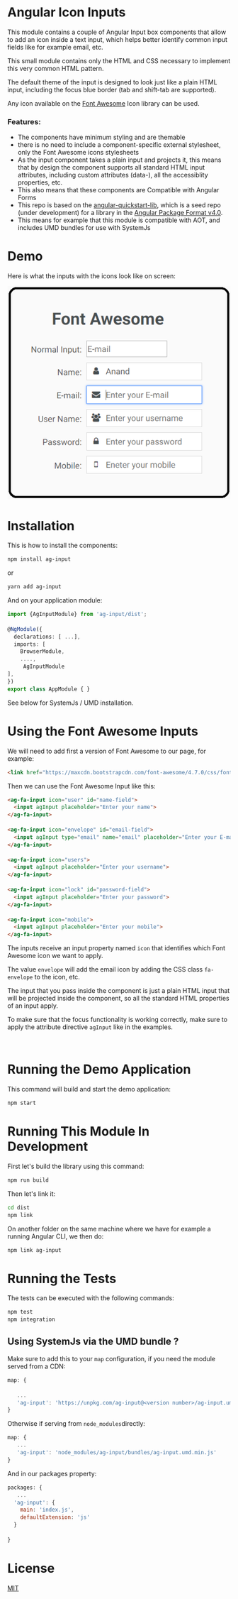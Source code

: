 
# Angular Icon Inputs 

This module contains a couple of Angular Input box components that allow to add an icon inside a text input, which helps better identify common input fields like for example email, etc.

This small module contains only the HTML and CSS necessary to implement this very common HTML pattern. 

The default theme of the input is designed to look just like a plain HTML input, including the focus blue border (tab and shift-tab are supported).

Any icon available on the [Font Awesome](http://fontawesome.io) Icon library can be used.

### Features:

- The components have minimum styling and are themable 
- there is no need to include a component-specific external stylesheet, only the Font Awesome icons stylesheets
- As the input component takes a plain input and projects it, this means that by design the component supports all standard HTML input attributes, including custom attributes (data-), all the accessiblity properties, etc.
- This also means that these components are Compatible with Angular Forms 
- This repo is based on the [angular-quickstart-lib](https://github.com/filipesilva/angular-quickstart-lib), 
which is a seed repo (under development) for a library in the [Angular Package Format v4.0](https://docs.google.com/document/d/1CZC2rcpxffTDfRDs6p1cfbmKNLA6x5O-NtkJglDaBVs/edit#heading=h.k0mh3o8u5hx).
- This means for example that this module is compatible with AOT, and includes UMD bundles for use with SystemJs


# Demo 
Here is what the inputs with the icons look like on screen:

![Demo of ag-input components](https://raw.githubusercontent.com/AnandGanesan/images/master/ag-input.png)


# Installation

This is how to install the components:

```bash
npm install ag-input
```

or 

```bash
yarn add ag-input
```


And on your application module:

```ts
import {AgInputModule} from 'ag-input/dist';

@NgModule({
  declarations: [ ...],
  imports: [
    BrowserModule,
    ....,
     AgInputModule
],
})
export class AppModule { }
```

See below for SystemJs / UMD installation.

# Using the Font Awesome Inputs

We will need to add first a version of Font Awesome to our page, for example:

```html
<link href="https://maxcdn.bootstrapcdn.com/font-awesome/4.7.0/css/font-awesome.min.css" rel="stylesheet">
```

Then we can use the Font Awesome Input like this:

```html
<ag-fa-input icon="user" id="name-field">
  <input agInput placeholder="Enter your name">
</ag-fa-input>

<ag-fa-input icon="envelope" id="email-field">
  <input agInput type="email" name="email" placeholder="Enter your E-mail">
</ag-fa-input>

<ag-fa-input icon="users">
  <input agInput placeholder="Enter your username">
</ag-fa-input>

<ag-fa-input icon="lock" id="password-field">
  <input agInput placeholder="Enter your password">
</ag-fa-input>

<ag-fa-input icon="mobile">
  <input agInput placeholder="Enter your mobile">
</ag-fa-input>
```

The inputs receive an input property named `icon` that identifies which Font Awesome icon we want to apply. 

The value `envelope` will add the email icon by adding the CSS class `fa-envelope` to the icon, etc.

The input that you pass inside the component is just a plain HTML input that will be projected inside the component, so all the standard HTML properties of an input apply. 

To make sure that the focus functionality is working correctly, make sure to apply the attribute directive `agInput` like in the examples. 

       
# Running the Demo Application
This command will build and start the demo application:

```bash
npm start
```


# Running This Module In Development

First let's build the library using this command:

```bash
npm run build
```

     
Then let's link it:

```bash
cd dist
npm link
```


On another folder on the same machine where we have for example a running Angular CLI, we then do:

```bash
npm link ag-input
```


# Running the Tests 

The tests can be executed with the following commands:

```bash
npm test
npm integration
```

## Using SystemJs via the UMD bundle ?

Make sure to add this to your `map` configuration, if you need the module served from a CDN:

```javascript
map: {

   ...
   'ag-input': 'https://unpkg.com/ag-input@<version number>/ag-input.umd.min.js'
}
```

Otherwise if serving from `node_modules`directly:

```javascript
map: {
   ...
   'ag-input': 'node_modules/ag-input/bundles/ag-input.umd.min.js'
}
```

And in our packages property:

```javascript
packages: {
   ...
  'ag-input': {
    main: 'index.js',
    defaultExtension: 'js'
  }

}
```


# License 

[MIT](https://opensource.org/licenses/MIT)





